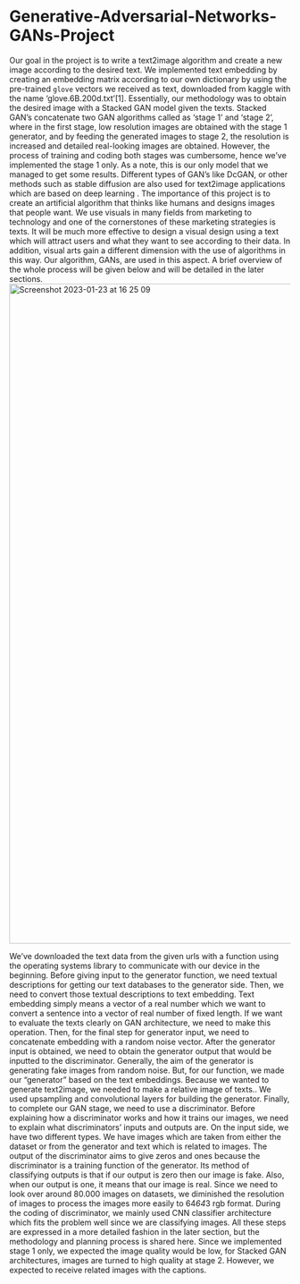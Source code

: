 # Generative-Adversarial-Networks-GANs-Project
Our goal in the project is to write a text2image algorithm and create a new image according to the desired text. We implemented text embedding by creating an embedding matrix according to our own dictionary by using the pre-trained ``glove`` vectors we received as text, downloaded from kaggle with the name ‘glove.6B.200d.txt’[1].
Essentially, our methodology was to obtain the desired image with a Stacked GAN model given the texts. Stacked GAN’s concatenate two GAN algorithms called as ‘stage 1’ and ‘stage 2’, where in the first stage, low resolution images are obtained with the stage 1 generator, and by feeding the generated images to stage 2, the resolution is increased and detailed real-looking images are obtained. However, the process of training and coding both stages was cumbersome, hence we’ve implemented the stage 1 only. As a note, this is our only model that we managed to get some results. Different types of GAN’s like DcGAN, or other methods such as stable diffusion are also used for text2image applications which are based on deep learning .
The importance of this project is to create an artificial algorithm that thinks like humans and designs images that people want. We use visuals in many fields from marketing to technology and one of the cornerstones of these marketing strategies is texts. It will be much more effective to design a visual design using a text which will attract users and what they want to see according to their data. In addition, visual arts gain a different dimension with the use of algorithms in this way. Our algorithm, GANs, are used in this aspect. A brief overview of the whole process will be given below and will be detailed in the later sections.
<img width="1180" alt="Screenshot 2023-01-23 at 16 25 09" src="https://user-images.githubusercontent.com/59516214/214050758-2e4326bb-7414-4a27-a503-ae26e1183de1.png">

We’ve downloaded the text data from the given urls with a function using the operating systems library to communicate with our device in the beginning. Before giving input to the generator function, we need textual descriptions for getting our text databases to the generator side. Then, we need to convert those textual descriptions to text embedding. Text embedding simply means a vector of a real number which we want to convert a sentence into a vector of real number of fixed length. If we want to evaluate the texts clearly on GAN architecture, we need to make this operation. Then, for the final step for generator input, we need to concatenate embedding with a random noise vector.
After the generator input is obtained, we need to obtain the generator output that would be inputted to the discriminator. Generally, the aim of the generator is generating fake images from random noise. But, for our function, we made our “generator” based on the text embeddings. Because we wanted to generate text2image, we needed to make a relative image of texts.. We used upsampling and convolutional layers for building the generator.
Finally, to complete our GAN stage, we need to use a discriminator. Before explaining how a discriminator works and how it trains our images, we need to explain what discriminators’ inputs and outputs are. On the input side, we have two different types. We have images which are taken from either the dataset or from the generator and text which is related to images. The output of the discriminator aims to give zeros and ones because the discriminator is a training function of the generator. Its method of classifying outputs is that if our output is zero then our image is fake. Also, when our output is one, it means that our image is real. Since we need to look over around 80.000 images on datasets, we diminished the resolution of images to process the images more easily to 64*64*3 rgb format. During the coding of discriminator, we mainly used CNN classifier architecture which fits the problem well since we are classifying images.
All these steps are expressed in a more detailed fashion in the later section, but the methodology and planning process is shared here. Since we implemented stage 1 only, we expected the image quality would be low, for Stacked GAN architectures, images are turned to high quality at stage 2. However, we expected to receive related images with the captions.
